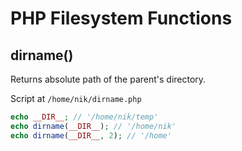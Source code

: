 # PHP Filesystem Functions

## dirname()

Returns absolute path of the parent's directory.

Script at `/home/nik/dirname.php`

```php
echo __DIR__; // '/home/nik/temp'
echo dirname(__DIR__); // '/home/nik'
echo dirname(__DIR__, 2); // '/home'
```
